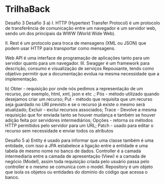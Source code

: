 # TrilhaBack
Desafio 3
Desafio 3 a) I. HTTP (Hypertext Transfer Protocol) é um protocolo de transferência de comunicação entre um navegador e um servidor web, sendo um dos principais da WWW (World Wide Web).

II. Rest é um protocolo para troca de mensagens (XML ou JSON) que podem usar HTTP para transportar como mensagens.

Web API é uma interface de programação de aplicações tanto para um servidor quanto para um navegador. III. Swagger é um framework para descrição, consumo e visualização de serviços Repousante, tendo como objetivo permitir que a documentação evolua na mesma necessidade que a implementação.

b) Obter - requisição por onde nós pedimos a representação de um recurso, por exemplo, html, xml, json e etc .; Pós - método utilizado quando desejamos criar um recurso; Put - método que requisita que um recurso seja guardado no URI previsto e se o recurso já existe o mesmo será atualizado; Excluir - exclui recursos associados; Trace - Devolve a mesma requisição que for enviada tanto se houver mudança e também se houver adição feita por servidores intermediários; Opções - retorna os métodos HTTP permitidos pelo servidor para um URL; Patch - usado para editar o recurso sem necessidade e enviar todos os atributos


Desafio 5 
a)	Entity é usado para informar que uma classe também é uma entidade, com isso a JPA estabelece a ligação entre a entidade e uma tabela de mesmo nome no banco de dados.
Controller é a camada intermediaria entre a camada de apresentação (View) e a camada de negócio (Model), assim toda requisição criada pelo usuário passa pelo controller e o mesmo se comunica com o model.
Repository é um objeto que isola os objetos ou entidades do domínio do código que acessa o banco.

